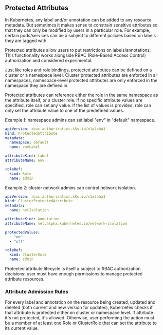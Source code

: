 ---
---

## Protected Attributes

In Kubernetes, any label and/or annotation can be added to any
resource metadata.  But sometimes it makes sense to constrain
sensitive attributes so that they can only be modified by users in a
particular role. For example, certain pods/services can be a subject
to different policies based on labels they are tagged with.

Protected attributes allow users to put restrictions on
labels/annotations. This functionality works alongside RBAC
(Role-Based Access Control) authorization and considered experimental.

Just like roles and role bindings, protected attributes can be defined
on a cluster or a namespace level. Cluster protected attributes are
enforced in all namespaces, namespace-level protected attributes are
only enforced in the namespace they are defined in.

Protected attributes can reference either the role in the same
namespace as the attribute itself, or a cluster role. If no specific
attribute values are specified, role can set any value. If the list of
values is provided, role can only set the attribute value to one of
the predefined values.

Example 1: namespace admins can set label "env" in "default" namespace.

```yml
apiVersion: rbac.authorization.k8s.io/v1alpha1
kind: ProtectedAttribute
metadata:
  namespace: default
  name: envLabel

attributeKind: Label
attributeName: env

roleRef:
  kind: Role
  name: admin
```

Example 2: cluster network admins can control network isolation.

```yml
apiVersion: rbac.authorization.k8s.io/v1alpha1
kind: ClusterProtectedAttribute
metadata:
  name: netIsolation

attributeKind: Annotation
attributeName: net.alpha.kubernetes.io/network-isolation

protectedValues:
  - "on"
  - "off"

roleRef:
  kind: ClusterRole
  name: admin
```

Protected attribute lifecycle is itself a subject to RBAC
authorization decisions: user must have enough permissions to
manage protected attribute resources.

### Attribute Admission Rules

For every label and annotation on the resource being created, updated
and deleted (both current and new version for updates), Kubernetes
checks if that attribute is protected either on cluster or namespace
level. If attribute it's not protected, it's allowed. Otherwise, user
performing the action must be a member of at least one Role or
ClusterRole that can set the attribute to its current value.
